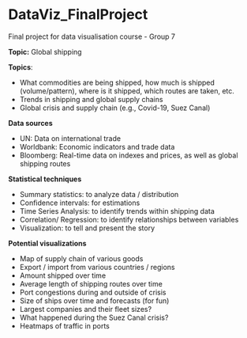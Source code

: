 # DataViz_FinalProject
Final project for data visualisation course - Group 7

**Topic:** Global shipping

**Topics**: 
- What commodities are being shipped, how much is shipped (volume/pattern), where
  is it shipped, which routes are taken, etc.
- Trends in shipping and global supply chains
- Global crisis and supply chain (e.g., Covid-19, Suez Canal)

**Data sources**
- UN: Data on international trade
- Worldbank: Economic indicators and trade data
- Bloomberg: Real-time data on indexes and prices, as well as global shipping routes

**Statistical techniques**
- Summary statistics: to analyze data / distribution
- Confidence intervals: for estimations
- Time Series Analysis: to identify trends within shipping data
- Correlation/ Regression: to identify relationships between variables
- Visualization: to tell and present the story

**Potential visualizations**
- Map of supply chain of various goods
- Export / import from various countries / regions
- Amount shipped over time
- Average length of shipping routes over time
- Port congestions during and outside of crisis
- Size of ships over time and forecasts (for fun)
- Largest companies and their fleet sizes?
- What happened during the Suez Canal crisis?
- Heatmaps of traffic in ports




